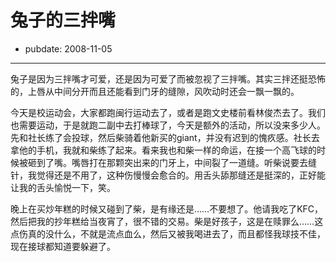 # 兔子的三拌嘴

- pubdate: 2008-11-05

--------------------------


兔子是因为三拌嘴才可爱，还是因为可爱了而被忽视了三拌嘴。其实三拌还挺恐怖的，上唇从中间分开而且还能看到门牙的缝隙，风吹动时还会一飘一飘的。

今天是校运动会，大家都跑闽行运动去了，或者是跑文史楼前看林俊杰去了。我们也需要运动，于是就跑二副中去打棒球了，今天是额外的活动，所以没来多少人。先和社长练了会投球，然后柴骑着他新买的giant，并没有迟到的愧疚感。社长去拿他的手机，我就和柴练了起来。看来我也和柴一样的命运，在接一个高飞球的时候被砸到了嘴。嘴唇打在那颗突出来的门牙上，中间裂了一道缝。听柴说要去缝针，我觉得还是不用了，这种伤慢慢会愈合的。用舌头舔那缝还是挺深的，正好能让我的舌头愉悦一下，笑。

晚上在买炒年糕的时候又碰到了柴，是有缘还是……不要想了。他请我吃了KFC，然后把我的抄年糕给当夜宵了，很不错的交易。柴是好孩子，这是在赎罪么……这点伤真的没什么，不就是流点血么，然后又被我喝进去了，而且都怪我球技不佳，现在接球都知道要躲避了。
